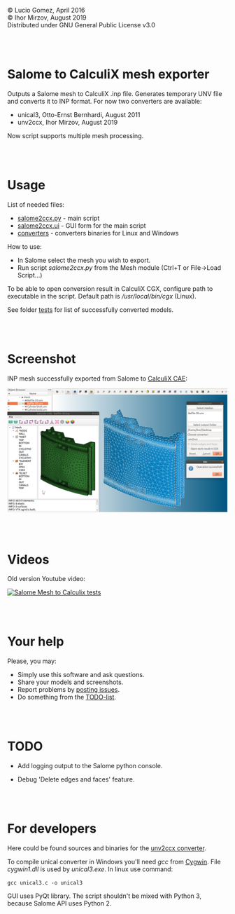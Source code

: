 © Lucio Gomez, April 2016  
© Ihor Mirzov, August 2019  
Distributed under GNU General Public License v3.0

<br/><br/>



# Salome to CalculiX mesh exporter

Outputs a Salome mesh to CalculiX .inp file. Generates temporary UNV file and converts it to INP format. For now two converters are available:

- unical3, Otto-Ernst Bernhardi, August 2011
- unv2ccx, Ihor Mirzov, August 2019

Now script supports multiple mesh processing.

<br/><br/>



# Usage

List of needed files:

- [salome2ccx.py](./salome2ccx.py) - main script
- [salome2ccx.ui](./salome2ccx.ui) - GUI form for the main script
- [converters](./converters) - converters binaries for Linux and Windows

How to use:

- In Salome select the mesh you wish to export.
- Run script *salome2ccx.py* from the Mesh module (Ctrl+T or File->Load Script...)

To be able to open conversion result in CalculiX CGX, configure path to executable in the script. Default path is */usr/local/bin/cgx* (Linux).

See folder [tests](./tests) for list of successfully converted models.

<br/><br/>



# Screenshot

INP mesh successfully exported from Salome to [CalculiX CAE](https://github.com/imirzov/ccx_cae):

![Screenshot](salome2ccx.png)

<br/><br/>



# Videos

Old version Youtube video:

[![Salome Mesh to Calculix tests](http://img.youtube.com/vi/yxqawAr1H3s/0.jpg)](http://www.youtube.com/watch?v=yxqawAr1H3s)

<br/><br/>



# Your help

Please, you may:

- Simply use this software and ask questions.
- Share your models and screenshots.
- Report problems by [posting issues](https://github.com/psicofil/SalomeToCalculix/issues).
- Do something from the [TODO-list](#TODO).

<br/><br/>



# TODO

- Add logging output to the Salome python console.

- Debug 'Delete edges and faces' feature.

<br/><br/>



# For developers

Here could be found sources and binaries for the [unv2ccx converter](https://github.com/imirzov/unv2ccx/releases).

To compile unical converter in Windows you'll need *gcc* from [Cygwin](https://www.cygwin.com/). File *cygwin1.dll* is used by *unical3.exe*. In linux use command:

    gcc unical3.c -o unical3

GUI uses PyQt library. The script shouldn't be mixed with Python 3, because Salome API uses Python 2.
